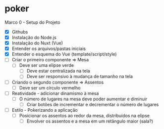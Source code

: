 # poker
Marco 0 - Setup do Projeto
- [x] Githubs
- [x] Instalação do Node.js
- [x] Instalação do Nuxt (Vue)
- [x] Entender os arquivos/pastas iniciais
- [x] Entender o esquema do Vue (template/script/style)
- [ ] Criar o primeiro componente => Mesa
  - [ ] Deve ser uma elipse verde
    - [ ] Deve estar centralizada na tela
    - [ ] Deve ser responsivo à mudança de tamanho na tela
- [ ] Criando o segundo componente => Assentos
  - [ ] Deve ser um círculo vermelho
- [ ] Reatividade - adicionar dinamismo à mesa
  - [ ] O número de lugares na mesa deve poder aumentar e diminuir
    - [ ] Criar botões de incrementar e decrementar o número de lugares
- [ ] Estilo - Pokerizando a aplicação
  - [ ] Posicionar os assentos ao redor da mesa, distribuídos na elipse
    - [ ] Envolver os assentos e a mesa em um retângulo maior (sala?)
